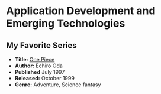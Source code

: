 # Application Development and Emerging Technologies

## My Favorite Series
* **Title:** [One Piece](https://en.wikipedia.org/wiki/One_Piece)
* **Author:** Echiro Oda
* **Published** July 1997
* **Released:** October 1999
* **Genre:** Adventure, Science fantasy
